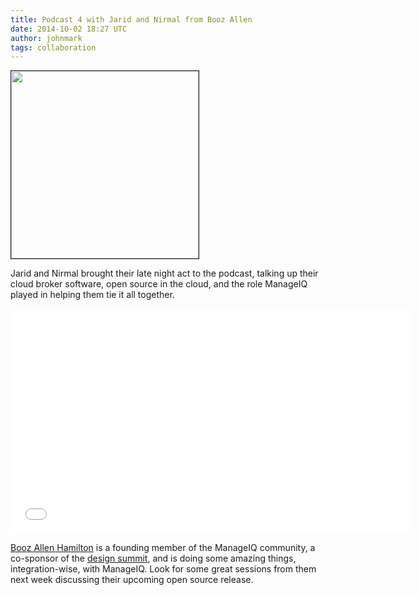 ```yaml
---
title: Podcast 4 with Jarid and Nirmal from Booz Allen
date: 2014-10-02 18:27 UTC
author: johnmark
tags: collaboration
---
```


<a href="http://boozallen.com/"><img src="/images/partners/Booz_Allen_Hamilton.svg" width="300" border="1"></a>

Jarid and Nirmal brought their late night act to the podcast, talking up their cloud broker software, open source in the cloud, and the role ManageIQ played in helping them tie it all together.

<iframe width="640" height="360" src="//www.youtube.com/embed/Xp708MUvRss" frameborder="0" allowfullscreen></iframe>

<a href="http://boozallen.com/" target="_blank">Booz Allen Hamilton</a> is a founding member of the ManageIQ community, a co-sponsor of the [design summit](http://miqdevsummit14.eventbrite.com/), and is doing some amazing things, integration-wise, with ManageIQ. Look for some great sessions from them next week discussing their upcoming open source release.
